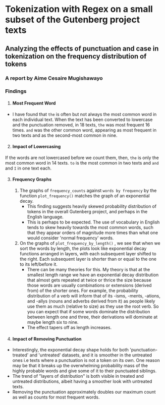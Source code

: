 # **Tokenization with Regex on a small subset of the Gutenberg project texts**
## **Analyzing the effects of punctuation and case in tokenization on the frequency distribution of tokens**
### **A report by Aime Cesaire Mugishawayo**

    
### **Findings**

1. #### **Most Frequent Word**
- I have found that `the` is often but not always the most common word in each individual text.
When the text has been converted to lowercase and the punctuation removed, in 18 texts, `the` was most frequent 16 times. `and` was the other common word, appearing as most frequent in two texts
and as the second-most common in nine.

2. #### **Impact of Lowercasing**
If the words are not lowercased before we count them, then, `the` is only the most common word in 14 texts. 
`to` is the most common in two texts and `and` and `I` in one text each.

3. #### **Frequency Graphs**
   1. The graphs of `frequency_counts` against `words by frequency` by the function `plot_frequency()` matches the graph of an exponential decay.
      - This finding suggests heavily skewed probability distribution
      of tokens in the overall Gutenberg project, and perhaps in the English
      language.
      - This is perhaps to be expected. The use of vocabulary in English tends to skew heavily towards the most common words,
      such that they appear orders of magnitude more times than what one would consider 'normal frequency' words.
   2. On the graphs of `plot_frequency_by_length()` , we see that when we sort the words by length, the plots look like exponential decay functions arranged in layers, with each subsequent layer shifted to the right. Each subsequent layer is shorter than
   or equal to the one to its left/before it.
      - There can be many theories for this. My theory is that at the smallest length range we have an exponential decay distribution
      that almost gets repeated at twice or thrice the size because those words are usually combinations  or extensions (derived from) of the shorter ones. 
      For example, the probability distribution of a verb will inform that of its -isms, -ments, -ations, and -allys (nouns and adverbs derived from it) as
      people likely use them as much (relative to size) as they use the root verb.
      So you can expect that if some words dominate the distribution between length one and three,
      their derivations will dominate at maybe length six to nine.
      - The effect tapers off as length increases.






4. #### **Impact of Removing Punctuation**
- Interestingly, the exponential decay shape holds for both 'punctuation-treated' and 'untreated' datasets, and it is smoother in the untreated ones
   i.e texts where a punctuation is not a token on its own. One reason may be that it breaks up the overwhelming probability mass of the highly probable words
   and give some of it to their punctuated siblings.
- The trend of "layers of distribution" is both visible in treated and untreated distributions, albeit having a smoother look with untreated texts.
- Removing the punctuation approximately  doubles our maximum count as well as counts for most frequent words.